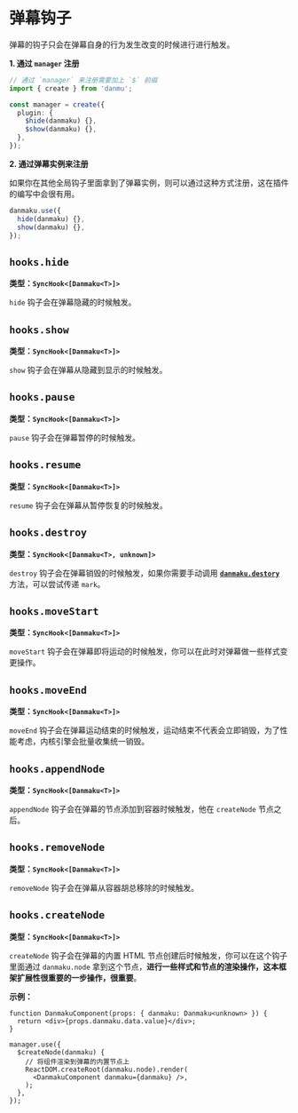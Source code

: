 # 弹幕钩子

弹幕的钩子只会在弹幕自身的行为发生改变的时候进行进行触发。

**1. 通过 `manager` 注册**

```ts
// 通过 `manager` 来注册需要加上 `$` 前缀
import { create } from 'danmu';

const manager = create({
  plugin: {
    $hide(danmaku) {},
    $show(danmaku) {},
  },
});
```

**2. 通过弹幕实例来注册**

如果你在其他全局钩子里面拿到了弹幕实例，则可以通过这种方式注册，这在插件的编写中会很有用。

```ts
danmaku.use({
  hide(danmaku) {},
  show(danmaku) {},
});
```

## `hooks.hide`

**类型：`SyncHook<[Danmaku<T>]>`**

`hide` 钩子会在弹幕隐藏的时候触发。

## `hooks.show`

**类型：`SyncHook<[Danmaku<T>]>`**

`show` 钩子会在弹幕从隐藏到显示的时候触发。

## `hooks.pause`

**类型：`SyncHook<[Danmaku<T>]>`**

`pause` 钩子会在弹幕暂停的时候触发。

## `hooks.resume`

**类型：`SyncHook<[Danmaku<T>]>`**

`resume` 钩子会在弹幕从暂停恢复的时候触发。

## `hooks.destroy`

**类型：`SyncHook<[Danmaku<T>, unknown]>`**

`destroy` 钩子会在弹幕销毁的时候触发，如果你需要手动调用 [**`danmaku.destory`**](../reference/danmaku-methods/#danmaku-destroy) 方法，可以尝试传递 `mark`。

## `hooks.moveStart`

**类型：`SyncHook<[Danmaku<T>]>`**

`moveStart` 钩子会在弹幕即将运动的时候触发，你可以在此时对弹幕做一些样式变更操作。

## `hooks.moveEnd`

**类型：`SyncHook<[Danmaku<T>]>`**

`moveEnd` 钩子会在弹幕运动结束的时候触发，运动结束不代表会立即销毁，为了性能考虑，内核引擎会批量收集统一销毁。

## `hooks.appendNode`

**类型：`SyncHook<[Danmaku<T>]>`**

`appendNode` 钩子会在弹幕的节点添加到容器时候触发，他在 `createNode` 节点之后。

## `hooks.removeNode`

**类型：`SyncHook<[Danmaku<T>]>`**

`removeNode` 钩子会在弹幕从容器胡总移除的时候触发。

## `hooks.createNode`

**类型：`SyncHook<[Danmaku<T>]>`**

`createNode` 钩子会在弹幕的内置 HTML 节点创建后时候触发，你可以在这个钩子里面通过 `danmaku.node` 拿到这个节点，**进行一些样式和节点的渲染操作，这本框架扩展性很重要的一步操作，很重要**。

**示例：**

```tsx
function DanmakuComponent(props: { danmaku: Danmaku<unknown> }) {
  return <div>{props.danmaku.data.value}</div>;
}

manager.use({
  $createNode(danmaku) {
    // 将组件渲染到弹幕的内置节点上
    ReactDOM.createRoot(danmaku.node).render(
      <DanmakuComponent danmaku={danmaku} />,
    );
  },
});
```
